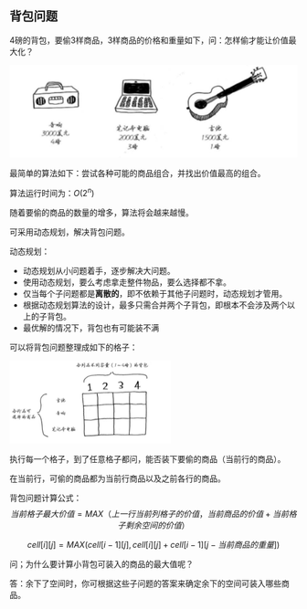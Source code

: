 ## 背包问题

4磅的背包，要偷3样商品，3样商品的价格和重量如下，问：怎样偷才能让价值最大化？

![image-20230211172707946](assets/%E5%8A%A8%E6%80%81%E8%A7%84%E5%88%92/image-20230211172707946.png)





最简单的算法如下：尝试各种可能的商品组合，并找出价值最高的组合。

算法运行时间为：$O(2^n)$

随着要偷的商品的数量的增多，算法将会越来越慢。





可采用动态规划，解决背包问题。

动态规划：

* 动态规划从小问题着手，逐步解决大问题。
* 使用动态规划，要么考虑拿走整件物品，要么选择都不拿。
* 仅当每个子问题都是**离散的**，即不依赖于其他子问题时，动态规划才管用。
* 根据动态规划算法的设计，最多只需合并两个子背包，即根本不会涉及两个以上的子背包。
* 最优解的情况下，背包也有可能装不满





可以将背包问题整理成如下的格子：

<img src="assets/%E5%8A%A8%E6%80%81%E8%A7%84%E5%88%92/image-20230211173047679.png" alt="image-20230211173047679" style="zoom:50%;" />

执行每一个格子，到了任意格子都问，能否装下要偷的商品（当前行的商品）。

在当前行，可偷的商品都为当前行商品以及之前各行的商品。





背包问题计算公式：
$$
当前格子最大价值 = MAX（上一行当前列格子的价值，当前商品的价值 + 当前格子剩余空间的价值）
$$

$$
cell[i][j] = MAX(cell[i-1][j],cell[i][j] + cell[i-1][j-当前商品的重量])
$$





问；为什么要计算小背包可装入的商品的最大值呢？

答：余下了空间时，你可根据这些子问题的答案来确定余下的空间可装入哪些商品。

